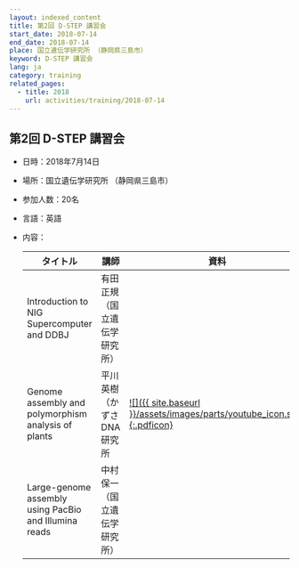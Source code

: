 ```yaml
---
layout: indexed_content
title: 第2回 D-STEP 講習会
start_date: 2018-07-14
end_date: 2018-07-14
place: 国立遺伝学研究所 （静岡県三島市）
keyword: D-STEP 講習会
lang: ja
category: training
related_pages:
  - title: 2018
    url: activities/training/2018-07-14
---
```


## 第2回 D-STEP 講習会 <a name="d-2"></a>

-   日時：2018年7月14日
-   場所：国立遺伝学研究所 （静岡県三島市）
-   参加人数：20名
-   言語：英語
-   内容：

    | タイトル | 講師 | 資料 |
    | ---- | ---- | ---- |
    | Introduction to NIG Supercomputer and DDBJ | 有田 正規（国立遺伝学研究所）  |                                                                     |
    | Genome assembly and polymorphism analysis of plants   | 平川 英樹（かずさ DNA 研究所   | [![]({{ site.baseurl }}/assets/images/parts/youtube_icon.svg){:.pdficon}](https://youtu.be/ovgwjPkw7-I) |
    | Large-genome assembly using PacBio and Illumina reads | 中村 保一 （国立遺伝学研究所） |                                                                     |